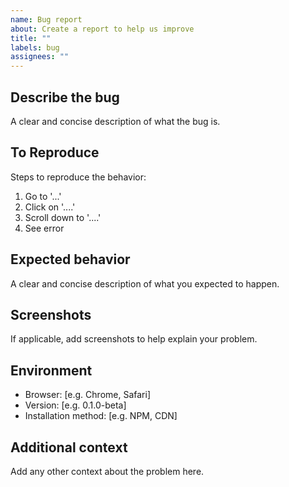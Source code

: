 ```yaml
---
name: Bug report
about: Create a report to help us improve
title: ""
labels: bug
assignees: ""
---
```


## Describe the bug

A clear and concise description of what the bug is.

## To Reproduce

Steps to reproduce the behavior:

1. Go to '...'
2. Click on '....'
3. Scroll down to '....'
4. See error

## Expected behavior

A clear and concise description of what you expected to happen.

## Screenshots

If applicable, add screenshots to help explain your problem.

## Environment

- Browser: [e.g. Chrome, Safari]
- Version: [e.g. 0.1.0-beta]
- Installation method: [e.g. NPM, CDN]

## Additional context

Add any other context about the problem here.
